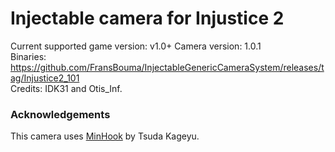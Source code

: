 Injectable camera for Injustice 2
============================

Current supported game version: v1.0+
Camera version: 1.0.1  
Binaries: https://github.com/FransBouma/InjectableGenericCameraSystem/releases/tag/Injustice2_101  
Credits: IDK31 and Otis_Inf. 

### Acknowledgements
This camera uses [MinHook](https://github.com/TsudaKageyu/minhook) by Tsuda Kageyu.

